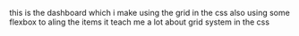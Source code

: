 this is the dashboard which i make using the grid in the css also using some flexbox to aling the items
it teach me a lot about grid system in the css 